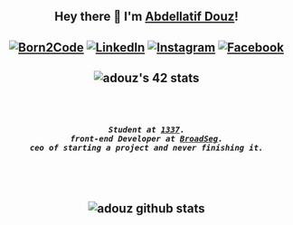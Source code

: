 <h2 align="center"> <b>Hey there 👋 I'm <a href="https://www.linkedin.com/in/adouz/" target="_blank" >Abdellatif Douz</a>!</b></h2>

<h2 align="center">
<a href="https://profile.intra.42.fr/users/adouz" target="_blank"><img src="https://img.shields.io/badge/Born2Code-%23FF6950.svg?style=flat-square&logo=42" alt="Born2Code"></a>
<a  href="https://www.linkedin.com/in/adouz/" target="_blank"><img src="https://img.shields.io/badge/LinkedIn-%230077B5.svg?&style=flat-square&logo=linkedin&logoColor=white" alt="LinkedIn"></a>
<a  href="https://instagram.com/ad0uz" target="_blank"><img src="https://img.shields.io/badge/Instagram-%23E4405F.svg?&style=flat-square&logo=instagram&logoColor=white" alt="Instagram"></a>
<a  href="https://www.facebook.com/itsabdu/" target="_blank"><img src="https://img.shields.io/badge/Facebook-%231877F2.svg?&style=flat-square&logo=facebook&logoColor=white" alt="Facebook"></a>
</h2>
<h2 align="center">
<img align='center' herf="https://github.com/JaeSeoKim/badge42" traget="_blank" src='https://badge42.herokuapp.com/api/stats/adouz?privacyEmail=true&cursus=42' alt="adouz's 42 stats">
</h2>

<br/>
<br/>

<h5 align="center">
<samp>
Student at <a href="https://1337.ma/" target="_blank">1337</a>.
<br/>
front-end Developer at <a href="https://github.com/broadseg" target="_blank">BroadSeg</a>.
<br/>
ceo of starting a project and never finishing it.
</samp>
</h5>

<br/>
<br/>

<h2 align="center">
<img align='center' src='https://github-readme-stats.vercel.app/api?username=adouz&hide_title=false&show_icons=true&include_all_commits=true&count_private=true&theme=buefy' alt='adouz github stats'>
</h2>
